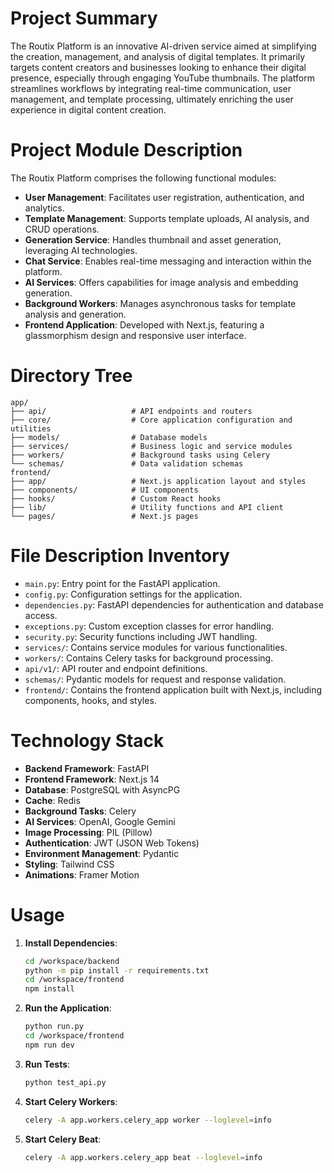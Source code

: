 # Project Summary
The Routix Platform is an innovative AI-driven service aimed at simplifying the creation, management, and analysis of digital templates. It primarily targets content creators and businesses looking to enhance their digital presence, especially through engaging YouTube thumbnails. The platform streamlines workflows by integrating real-time communication, user management, and template processing, ultimately enriching the user experience in digital content creation.

# Project Module Description
The Routix Platform comprises the following functional modules:
- **User Management**: Facilitates user registration, authentication, and analytics.
- **Template Management**: Supports template uploads, AI analysis, and CRUD operations.
- **Generation Service**: Handles thumbnail and asset generation, leveraging AI technologies.
- **Chat Service**: Enables real-time messaging and interaction within the platform.
- **AI Services**: Offers capabilities for image analysis and embedding generation.
- **Background Workers**: Manages asynchronous tasks for template analysis and generation.
- **Frontend Application**: Developed with Next.js, featuring a glassmorphism design and responsive user interface.

# Directory Tree
```
app/
├── api/                   # API endpoints and routers
├── core/                  # Core application configuration and utilities
├── models/                # Database models
├── services/              # Business logic and service modules
├── workers/               # Background tasks using Celery
└── schemas/               # Data validation schemas
frontend/
├── app/                   # Next.js application layout and styles
├── components/            # UI components
├── hooks/                 # Custom React hooks
├── lib/                   # Utility functions and API client
└── pages/                 # Next.js pages
```

# File Description Inventory
- `main.py`: Entry point for the FastAPI application.
- `config.py`: Configuration settings for the application.
- `dependencies.py`: FastAPI dependencies for authentication and database access.
- `exceptions.py`: Custom exception classes for error handling.
- `security.py`: Security functions including JWT handling.
- `services/`: Contains service modules for various functionalities.
- `workers/`: Contains Celery tasks for background processing.
- `api/v1/`: API router and endpoint definitions.
- `schemas/`: Pydantic models for request and response validation.
- `frontend/`: Contains the frontend application built with Next.js, including components, hooks, and styles.

# Technology Stack
- **Backend Framework**: FastAPI
- **Frontend Framework**: Next.js 14
- **Database**: PostgreSQL with AsyncPG
- **Cache**: Redis
- **Background Tasks**: Celery
- **AI Services**: OpenAI, Google Gemini
- **Image Processing**: PIL (Pillow)
- **Authentication**: JWT (JSON Web Tokens)
- **Environment Management**: Pydantic
- **Styling**: Tailwind CSS
- **Animations**: Framer Motion

# Usage
1. **Install Dependencies**: 
   ```bash
   cd /workspace/backend
   python -m pip install -r requirements.txt
   cd /workspace/frontend
   npm install
   ```

2. **Run the Application**:
   ```bash
   python run.py
   cd /workspace/frontend
   npm run dev
   ```

3. **Run Tests**:
   ```bash
   python test_api.py
   ```

4. **Start Celery Workers**:
   ```bash
   celery -A app.workers.celery_app worker --loglevel=info
   ```

5. **Start Celery Beat**:
   ```bash
   celery -A app.workers.celery_app beat --loglevel=info
   ```
